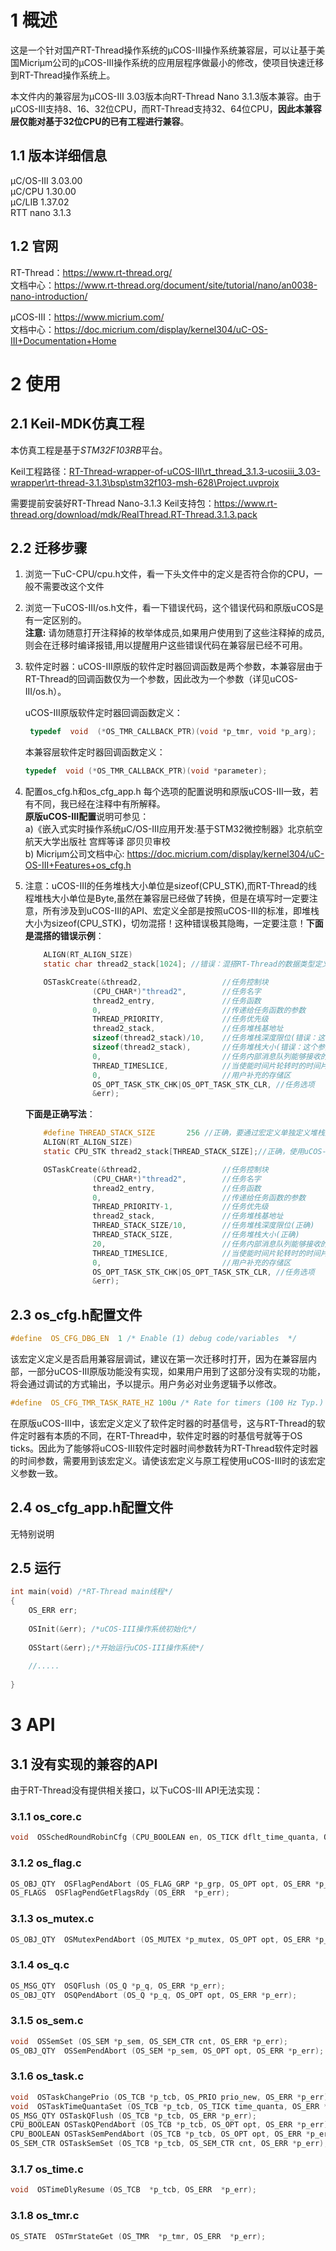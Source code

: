 # 1 概述
这是一个针对国产RT-Thread操作系统的μCOS-Ⅲ操作系统兼容层，可以让基于美国Micriμm公司的μCOS-Ⅲ操作系统的应用层程序做最小的修改，使项目快速迁移到RT-Thread操作系统上。

本文件内的兼容层为μCOS-Ⅲ 3.03版本向RT-Thread Nano 3.1.3版本兼容。由于μCOS-Ⅲ支持8、16、32位CPU，而RT-Thread支持32、64位CPU，**因此本兼容层仅能对基于32位CPU的已有工程进行兼容**。



## 1.1 版本详细信息
μC/OS-III        3.03.00 </br>
μC/CPU          1.30.00 </br>
μC/LIB            1.37.02 </br>
RTT nano       3.1.3  </br>



## 1.2 官网

RT-Thread：https://www.rt-thread.org/  </br>
文档中心：https://www.rt-thread.org/document/site/tutorial/nano/an0038-nano-introduction/


μCOS-Ⅲ：https://www.micrium.com/  </br>
文档中心：https://doc.micrium.com/display/kernel304/uC-OS-III+Documentation+Home



# 2 使用

## 2.1 Keil-MDK仿真工程
本仿真工程是基于*STM32F103RB*平台。

Keil工程路径：<u>RT-Thread-wrapper-of-uCOS-III\rt_thread_3.1.3-ucosiii_3.03-wrapper\rt-thread-3.1.3\bsp\stm32f103-msh-628\Project.uvprojx</u>

需要提前安装好RT-Thread Nano-3.1.3 Keil支持包：https://www.rt-thread.org/download/mdk/RealThread.RT-Thread.3.1.3.pack



## 2.2 迁移步骤
1. 浏览一下uC-CPU/cpu.h文件，看一下头文件中的定义是否符合你的CPU，一般不需要改这个文件


2. 浏览一下uCOS-III/os.h文件，看一下错误代码，这个错误代码和原版uCOS是有一定区别的。</br>
   **注意:** 请勿随意打开注释掉的枚举体成员,如果用户使用到了这些注释掉的成员,则会在迁移时编译报错,用以提醒用户这些错误代码在兼容层已经不可用。


3. 软件定时器：uCOS-III原版的软件定时器回调函数是两个参数，本兼容层由于RT-Thread的回调函数仅为一个参数，因此改为一个参数（详见uCOS-III/os.h）。

   uCOS-III原版软件定时器回调函数定义：</br>

   ```c
   	typedef  void  (*OS_TMR_CALLBACK_PTR)(void *p_tmr, void *p_arg);
   ```

   本兼容层软件定时器回调函数定义：</br>

    ```c
   	typedef  void (*OS_TMR_CALLBACK_PTR)(void *parameter);
    ```


4. 配置os_cfg.h和os_cfg_app.h
   每个选项的配置说明和原版uCOS-III一致，若有不同，我已经在注释中有所解释。</br>
   **原版uCOS-III配置**说明可参见：</br>
   a)《嵌入式实时操作系统μC/OS-Ⅲ应用开发:基于STM32微控制器》北京航空航天大学出版社 宫辉等译 邵贝贝审校 </br>
   b) Micriμm公司文档中心: https://doc.micrium.com/display/kernel304/uC-OS-III+Features+os_cfg.h
   
5. 注意：uCOS-III的任务堆栈大小单位是sizeof(CPU_STK),而RT-Thread的线程堆栈大小单位是Byte,虽然在兼容层已经做了转换，但是在填写时一定要注意，所有涉及到uCOS-III的API、宏定义全部是按照uCOS-III的标准，即堆栈大小为sizeof(CPU_STK)，切勿混搭！这种错误极其隐晦，一定要注意！**下面是混搭的错误示例**：</br>
    ```c
        ALIGN(RT_ALIGN_SIZE)
        static char thread2_stack[1024]; //错误：混搭RT-Thread的数据类型定义线程堆栈
    
        OSTaskCreate(&thread2,		            //任务控制块
                   (CPU_CHAR*)"thread2", 		//任务名字
                   thread2_entry, 			    //任务函数
                   0,					        //传递给任务函数的参数
                   THREAD_PRIORITY,             //任务优先级
                   thread2_stack,	            //任务堆栈基地址
                   sizeof(thread2_stack)/10,	//任务堆栈深度限位(错误：这个参数的单位是sizeof(CPU_STK))
                   sizeof(thread2_stack),	    //任务堆栈大小(错误：这个参数的单位是sizeof(CPU_STK))
                   0,					        //任务内部消息队列能够接收的最大消息数目,为0时禁止接收消息
                   THREAD_TIMESLICE,			//当使能时间片轮转时的时间片长度，为0时为默认长度，
                   0,					        //用户补充的存储区
                   OS_OPT_TASK_STK_CHK|OS_OPT_TASK_STK_CLR, //任务选项
                   &err);
    ```
    **下面是正确写法**：</br>
    ```c
        #define THREAD_STACK_SIZE       256 //正确，要通过宏定义单独定义堆栈大小，单位为sizeof(CPU_STK)
        ALIGN(RT_ALIGN_SIZE)
        static CPU_STK thread2_stack[THREAD_STACK_SIZE];//正确，使用uCOS-III自己的数据类型定义任务堆栈
    
        OSTaskCreate(&thread2,		            //任务控制块
                   (CPU_CHAR*)"thread2", 		//任务名字
                   thread2_entry, 			    //任务函数
                   0,					        //传递给任务函数的参数
                   THREAD_PRIORITY-1,           //任务优先级
                   thread2_stack,	            //任务堆栈基地址
                   THREAD_STACK_SIZE/10,	    //任务堆栈深度限位(正确)
                   THREAD_STACK_SIZE,		    //任务堆栈大小(正确)
                   20,					        //任务内部消息队列能够接收的最大消息数目,为0时禁止接收消息
                   THREAD_TIMESLICE,			//当使能时间片轮转时的时间片长度，为0时为默认长度，
                   0,					        //用户补充的存储区
                   OS_OPT_TASK_STK_CHK|OS_OPT_TASK_STK_CLR, //任务选项
                   &err);
    ```



## 2.3 os_cfg.h配置文件

```c
#define  OS_CFG_DBG_EN  1 /* Enable (1) debug code/variables  */  
```
​    该宏定义定义是否启用兼容层调试，建议在第一次迁移时打开，因为在兼容层内部，一部分uCOS-III原版功能没有实现，如果用户用到了这部分没有实现的功能，将会通过调试的方式输出，予以提示。用户务必对业务逻辑予以修改。

```c
#define  OS_CFG_TMR_TASK_RATE_HZ 100u /* Rate for timers (100 Hz Typ.) */
```
​    在原版uCOS-III中，该宏定义定义了软件定时器的时基信号，这与RT-Thread的软件定时器有本质的不同，在RT-Thread中，软件定时器的时基信号就等于OS ticks。因此为了能够将uCOS-III软件定时器时间参数转为RT-Thread软件定时器的时间参数，需要用到该宏定义。请使该宏定义与原工程使用uCOS-III时的该宏定义参数一致。



## 2.4 os_cfg_app.h配置文件

无特别说明



## 2.5 运行

```c
int main(void) /*RT-Thread main线程*/
{
    OS_ERR err;
    
    OSInit(&err); /*uCOS-III操作系统初始化*/
    
    OSStart(&err);/*开始运行uCOS-III操作系统*/
    
    //.....
        
}

```



# 3 API
## 3.1 没有实现的兼容的API

由于RT-Thread没有提供相关接口，以下uCOS-III API无法实现：

### 3.1.1 os_core.c
```c
void  OSSchedRoundRobinCfg (CPU_BOOLEAN en, OS_TICK dflt_time_quanta, OS_ERR *p_err);
```
### 3.1.2 os_flag.c
```c
OS_OBJ_QTY  OSFlagPendAbort (OS_FLAG_GRP *p_grp, OS_OPT opt, OS_ERR *p_err);
OS_FLAGS  OSFlagPendGetFlagsRdy (OS_ERR  *p_err);
```

### 3.1.3 os_mutex.c
```c
OS_OBJ_QTY  OSMutexPendAbort (OS_MUTEX *p_mutex, OS_OPT opt, OS_ERR *p_err);
```

### 3.1.4 os_q.c
```c
OS_MSG_QTY  OSQFlush (OS_Q *p_q, OS_ERR *p_err);
OS_OBJ_QTY  OSQPendAbort (OS_Q *p_q, OS_OPT opt, OS_ERR *p_err);
```

### 3.1.5 os_sem.c
```c
void  OSSemSet (OS_SEM *p_sem, OS_SEM_CTR cnt, OS_ERR *p_err);
OS_OBJ_QTY  OSSemPendAbort (OS_SEM *p_sem, OS_OPT opt, OS_ERR *p_err);
```


### 3.1.6 os_task.c

```c
void  OSTaskChangePrio (OS_TCB *p_tcb, OS_PRIO prio_new, OS_ERR *p_err);
void  OSTaskTimeQuantaSet (OS_TCB *p_tcb, OS_TICK time_quanta, OS_ERR *p_err);
OS_MSG_QTY OSTaskQFlush (OS_TCB *p_tcb, OS_ERR *p_err);
CPU_BOOLEAN OSTaskQPendAbort (OS_TCB *p_tcb, OS_OPT opt, OS_ERR *p_err);
CPU_BOOLEAN OSTaskSemPendAbort (OS_TCB *p_tcb, OS_OPT opt, OS_ERR *p_err);
OS_SEM_CTR OSTaskSemSet (OS_TCB *p_tcb, OS_SEM_CTR cnt, OS_ERR *p_err);
```

### 3.1.7 os_time.c
```c
void  OSTimeDlyResume (OS_TCB  *p_tcb, OS_ERR  *p_err);
```

### 3.1.8 os_tmr.c
```c
OS_STATE  OSTmrStateGet (OS_TMR  *p_tmr, OS_ERR  *p_err);
```

